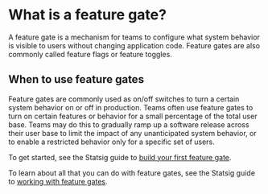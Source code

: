 # What is a feature gate?
A feature gate is a mechanism for teams to configure what system behavior is visible to users without changing application code. Feature gates are also commonly called feature flags or feature toggles. 

## When to use feature gates
Feature gates are commonly used as on/off switches to turn a certain system behavior on or off in production. Teams often use feature gates to turn on certain features or behavior for a small percentage of the total user base. Teams may do this to gradually ramp up a software release across their user base to limit the impact of any unanticipated system behavior, or to enable a restricted behavior only for a specific set of users. 

To get started, see the Statsig guide to [build your first feature gate](https://docs.statsig.com/guides/first-feature).

To learn about all that you can do with feature gates, see the Statsig guide to [working with feature gates](https://docs.statsig.com/featuregates/working-with).

